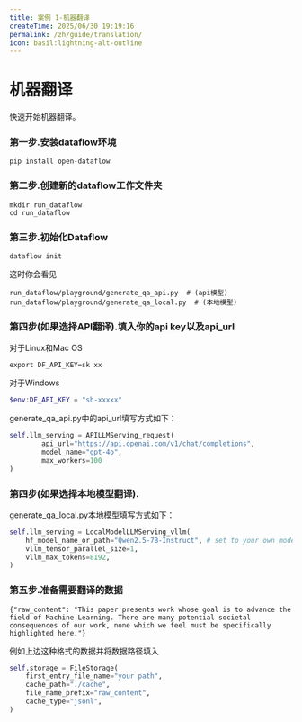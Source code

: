 ```yaml
---
title: 案例 1-机器翻译
createTime: 2025/06/30 19:19:16
permalink: /zh/guide/translation/
icon: basil:lightning-alt-outline
---
```


# 机器翻译

快速开始机器翻译。
### 第一步.安装dataflow环境
```shell
pip install open-dataflow
```
### 第二步.创建新的dataflow工作文件夹
```shell
mkdir run_dataflow
cd run_dataflow
```
### 第三步.初始化Dataflow
```shell
dataflow init
```
这时你会看见
```shell
run_dataflow/playground/generate_qa_api.py  # (api模型)
run_dataflow/playground/generate_qa_local.py  # (本地模型)
```
### 第四步(如果选择API翻译).填入你的api key以及api_url
对于Linux和Mac OS
```shell
export DF_API_KEY=sk xx
```

对于Windows
```powershell
$env:DF_API_KEY = "sh-xxxxx"
```
generate_qa_api.py中的api_url填写方式如下：
```python
self.llm_serving = APILLMServing_request(
        api_url="https://api.openai.com/v1/chat/completions",
        model_name="gpt-4o",
        max_workers=100
)
```

### 第四步(如果选择本地模型翻译).
generate_qa_local.py本地模型填写方式如下：
```python
self.llm_serving = LocalModelLLMServing_vllm(
    hf_model_name_or_path="Qwen2.5-7B-Instruct", # set to your own model path
    vllm_tensor_parallel_size=1,
    vllm_max_tokens=8192,
)
```

### 第五步.准备需要翻译的数据
```jsonl
{"raw_content": "This paper presents work whose goal is to advance the field of Machine Learning. There are many potential societal consequences of our work, none which we feel must be specifically highlighted here."}
```
例如上边这种格式的数据并将数据路径填入
```python
self.storage = FileStorage(
    first_entry_file_name="your path",
    cache_path="./cache",
    file_name_prefix="raw_content",
    cache_type="jsonl",
)
```
